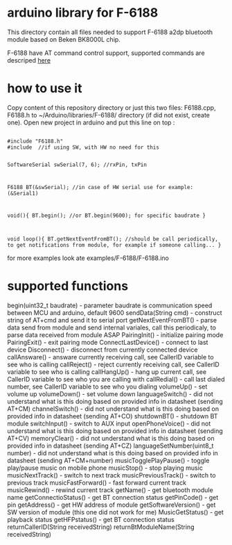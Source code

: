 # arduino library for F-6188 #

This directory contain all files needed to support F-6188 a2dp bluetooth module based on Beken BK8000L chip.

F-6188 have AT command control support, supported commands are descriped <a href="https://github.com/tomaskovacik/kicad-library/tree/master/library/datasheet/F-6188_BK8000L">here</a>

# how to use it #

Copy content of this repository directory or just this two files: F6188.cpp, F6188.h to ~/Arduino/libraries/F-6188/ directory (if did not exist, create one). Open new project in arduino and put this line on top :

<code>
#include "F6188.h"
#include <SoftwareSerial.h> //if using SW, with HW no need for this

SoftwareSerial swSerial(7, 6); //rxPin, txPin

F6188 BT(&swSerial); //in case of HW serial use for example: (&Serial1)

void(){
  BT.begin(); //or BT.begin(9600); for specific baudrate
}

void loop(){
BT.getNextEventFromBT(); //should be call periodically, to get notifications from module, for example if someone calling...
}
</code>

for more examples look ate examples/F-6188/F-6188.ino

# supported functions #

begin(uint32_t baudrate) - parameter baudrate is communication speed between MCU and arduino, default 9600
sendData(String cmd) - construct string of AT+cmd and send it to serial port 
getNextEventFromBT() - parse data send from module and send internal variales, call this periodicaly, to parse data received from module ASAP
PairingInit() - initialize pairing mode
PairingExit() - exit pairing mode
ConnectLastDevice() - connect to last device 
Disconnect() - disconnect from currently connected device
callAnsware() - answare currently receiving call, see CallerID variable to see who is calling
callReject() - reject currently receiving call,  see CallerID variable to see who is calling
callHangUp() - hang up current call, see CallerID variable to see who you are calling with
callRedial() - call last dialed number, see CallerID variable to see who you dialing
volumeUp() - set volume up
volumeDown() - set volume down
languageSwitch() - did not understand what is this doing based on provided info in datasheet (sending AT+CM)
channelSwitch() - did not understand what is this doing based on provided info in datasheet (sending AT+CO)
shutdownBT() - shutdown BT module
switchInput() - switch to AUX input 
openPhoneVoice() - did not understand what is this doing based on provided info in datasheet (sending AT+CV)
memoryClear() - did not understand what is this doing based on provided info in datasheet (sending AT+CZ)
languageSetNumber(uint8_t number) - did not understand what is this doing based on provided info in datasheet (sending AT+CM+number)
musicTogglePlayPause() - toggle play/pause music on mobile phone
musicStop() - stop playing music
musicNextTrack() - switch to next track
musicPreviousTrack() - switch to previous track
musicFastForward() - fast forward current track
musicRewind() - rewind current track
getName() - get bluetooth module name
getConnectioStatus() - get BT connection status 
getPinCode() - get pin
getAddress() - get HW address of module
getSoftwareVersion() - get SW version of module (this one did not work for me)
MusicGetStatus() - get playback status 
getHFPstatus() - get BT connection status
returnCallerID(String receivedString)
returnBtModuleName(String receivedString) 

